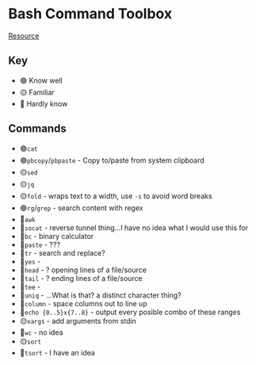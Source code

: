 # Bash Command Toolbox

[Resource](https://github.com/pgy/AdventOfBash/blob/master/notebook.ipynb)

## Key
- 🟢 Know well
- 🟡 Familiar
- 🔴 Hardly know

## Commands

- 🟢`cat` 
- 🟢`pbcopy`/`pbpaste` - Copy to/paste from system clipboard
- 🟡`sed`
- 🟡`jq`
- 🟡`fold` - wraps text to a width, use `-s` to avoid word breaks
- 🟢`rg`/`grep` - search content with regex
- 🔴`awk`
- 🔴`socat` - reverse tunnel thing...I have no idea what I would use this for
- 🔴`bc` - binary calculator
- 🔴`paste` - ???
- 🔴`tr` - search and replace?
- 🔴`yes` -
- 🔴`head` - ? opening lines of a file/source
- 🔴`tail` - ? ending lines of a file/source
- 🔴`tee` - 
- 🔴`uniq` - ...What is that? a distinct character thing?
- 🔴`column` - space columns out to line up
- 🔴`echo {0..5}x{7..8}` - output every posible combo of these ranges
- 🟡`xargs` - add arguments from stdin
- 🔴`wc` - no idea
- 🟡`sort`
- 🔴`tsort` - I have an idea



